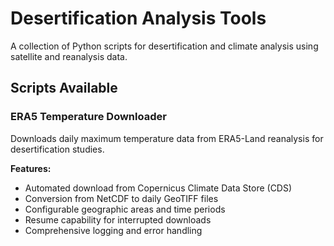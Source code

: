 # Desertification Analysis Tools

A collection of Python scripts for desertification and climate analysis using satellite and reanalysis data.

## Scripts Available

### ERA5 Temperature Downloader
Downloads daily maximum temperature data from ERA5-Land reanalysis for desertification studies.

**Features:**
- Automated download from Copernicus Climate Data Store (CDS)
- Conversion from NetCDF to daily GeoTIFF files
- Configurable geographic areas and time periods
- Resume capability for interrupted downloads
- Comprehensive logging and error handling


